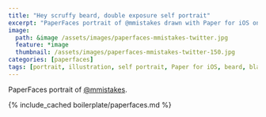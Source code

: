 ```yaml
---
title: "Hey scruffy beard, double exposure self portrait"
excerpt: "PaperFaces portrait of @mmistakes drawn with Paper for iOS on an iPad."
image: 
  path: &image /assets/images/paperfaces-mmistakes-twitter.jpg 
  feature: *image
  thumbnail: /assets/images/paperfaces-mmistakes-twitter-150.jpg
categories: [paperfaces]
tags: [portrait, illustration, self portrait, Paper for iOS, beard, black and white]
---
```


PaperFaces portrait of [@mmistakes](https://twitter.com/mmistakes).

{% include_cached boilerplate/paperfaces.md %}
